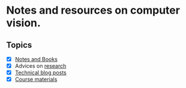 # Notes and resources on computer vision.


## Topics

- [x] [Notes and Books](notesandbooks.md)
- [x] Advices on [research](research.md)
- [x] [Technical blog posts](technicalblogposts.md)
- [x] [Course materials](courses.md)

